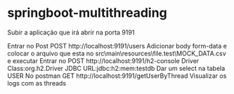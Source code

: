 # springboot-multithreading
Subir a aplicação que irá abrir na porta 9191

Entrar no Post
POST http://localhost:9191/users
Adicionar body form-data e colocar o arquivo que esta no src\main\resources\file.test\MOCK_DATA.csv e executar
Entrar no POST http://localhost:9191/h2-console
Driver Class:org.h2.Driver
JDBC URL:jdbc:h2:mem:testdb
Dar um select na tabela USER
No postman GET http://localhost:9191/getUserByThread
Visualizar os logs com as threads
